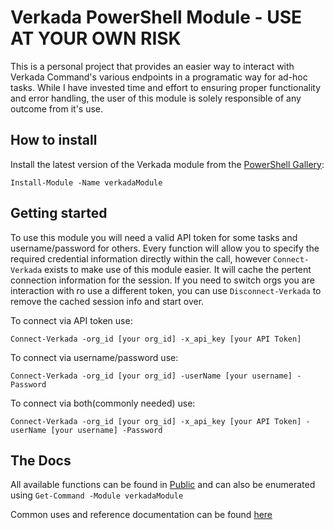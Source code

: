 # Verkada PowerShell Module - USE AT YOUR OWN RISK

This is a personal project that provides an easier way to interact with Verkada Command's various endpoints in a programatic way for ad-hoc tasks.  While I have invested time and effort to ensuring proper functionality and error handling, the user of this module is solely responsible of any outcome from it's use.

## How to install

Install the latest version of the Verkada module from the [PowerShell Gallery](https://www.powershellgallery.com/packages/verkadaModule):

`Install-Module -Name verkadaModule`

## Getting started

To use this module you will need a valid API token for some tasks and username/password for others.  Every function will allow you to specify the required credential information directly within the call, however `Connect-Verkada` exists to make use of this module easier.  It will cache the pertent connection information for the session.  If you need to switch orgs you are interaction with ro use a different token, you can use `Disconnect-Verkada` to remove the cached session info and start over.

To connect via API token use:

`Connect-Verkada -org_id [your org_id] -x_api_key [your API Token]`

To connect via username/password use:

`Connect-Verkada -org_id [your org_id] -userName [your username] -Password`

To connect via both(commonly needed) use:

`Connect-Verkada -org_id [your org_id] -x_api_key [your API Token] -userName [your username] -Password`

## The Docs

All available functions can be found in [Public](Public) and can also be enumerated using `Get-Command -Module verkadaModule`

Common uses and reference documentation can be found [here](docs/README.md)
